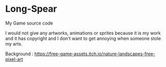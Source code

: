 # Long-Spear
My Game source code

I would not give any artworks, animations or sprites because it is my work and it has copyright and I don't want to get annoying when someone stole my arts.

Background : https://free-game-assets.itch.io/nature-landscapes-free-pixel-art
